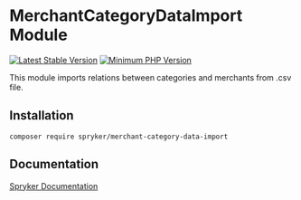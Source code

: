 # MerchantCategoryDataImport Module
[![Latest Stable Version](https://poser.pugx.org/spryker/merchant-category-data-import/v/stable.svg)](https://packagist.org/packages/spryker/merchant-category-data-import)
[![Minimum PHP Version](https://img.shields.io/badge/php-%3E%3D%207.4-8892BF.svg)](https://php.net/)

This module imports relations between categories and merchants from .csv file.

## Installation

```
composer require spryker/merchant-category-data-import
```

## Documentation

[Spryker Documentation](https://docs.spryker.com)
